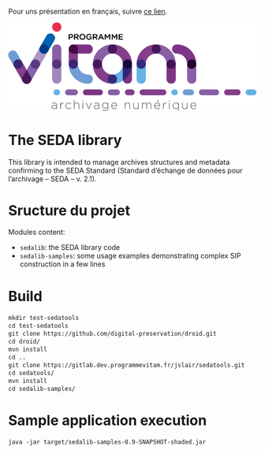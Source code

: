 Pour uns présentation en français, suivre [ce lien](README.md).


![logo](logo_vitam.png)

The SEDA library
================

This library is intended to manage archives structures and metadata confirming to the SEDA Standard (Standard d’échange de données pour l’archivage – SEDA – v. 2.1).

Sructure du projet
==================

Modules content:

* ``sedalib``: the SEDA library code
* ``sedalib-samples``: some usage examples demonstrating complex SIP construction in a few lines

Build
=====

    mkdir test-sedatools
    cd test-sedatools
    git clone https://github.com/digital-preservation/droid.git
    cd droid/
    mvn install
    cd ..
    git clone https://gitlab.dev.programmevitam.fr/jslair/sedatools.git
    cd sedatools/
    mvn install
    cd sedalib-samples/

Sample application execution
============================

    java -jar target/sedalib-samples-0.9-SNAPSHOT-shaded.jar
